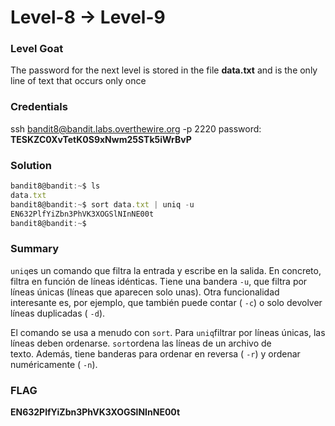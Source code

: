 # Level-8 -> Level-9

### Level Goat
The password for the next level is stored in the file **data.txt** and is the only line of text that occurs only once
### Credentials
ssh bandit8@bandit.labs.overthewire.org -p 2220
password: **TESKZC0XvTetK0S9xNwm25STk5iWrBvP**
### Solution
```js
bandit8@bandit:~$ ls
data.txt
bandit8@bandit:~$ sort data.txt | uniq -u
EN632PlfYiZbn3PhVK3XOGSlNInNE00t
bandit8@bandit:~$ 
```
### Summary
`uniq`es un comando que filtra la entrada y escribe en la salida. En concreto, filtra en función de líneas idénticas. Tiene una bandera `-u`, que filtra por líneas únicas (líneas que aparecen solo unas). Otra funcionalidad interesante es, por ejemplo, que también puede contar ( `-c`) o solo devolver líneas duplicadas ( `-d`).

El comando se usa a menudo con `sort`. Para `uniq`filtrar por líneas únicas, las líneas deben ordenarse. `sort`ordena las líneas de un archivo de texto. Además, tiene banderas para ordenar en reversa ( `-r`) y ordenar numéricamente ( `-n`).
### FLAG
**EN632PlfYiZbn3PhVK3XOGSlNInNE00t** 